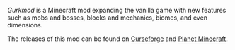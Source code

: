 *Gurkmod* is a Minecraft mod expanding the vanilla game with new features such as mobs and bosses, blocks and mechanics, biomes, and even dimensions.

The releases of this mod can be found on [Curseforge](https://www.curseforge.com/minecraft/mc-mods/gurkmod) and [Planet Minecraft](https://www.curseforge.com/minecraft/mc-mods/gurkmod).
